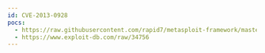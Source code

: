 ```yaml
---
id: CVE-2013-0928
pocs:
  - https://raw.githubusercontent.com/rapid7/metasploit-framework/master/modules/exploits/windows/emc/alphastor_device_manager_exec.rb
  - https://www.exploit-db.com/raw/34756
---
```


